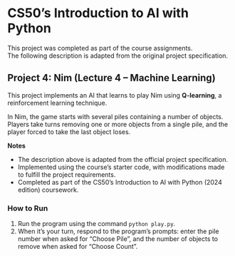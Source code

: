 # CS50’s Introduction to AI with Python

This project was completed as part of the course assignments.  
The following description is adapted from the original project specification.  


## Project 4: Nim (Lecture 4 – Machine Learning)  

This project implements an AI that learns to play Nim using **Q-learning**, a reinforcement learning technique.

In Nim, the game starts with several piles containing a number of objects. Players take turns removing one or more objects from a single pile, and the player forced to take the last object loses.


**Notes**
- The description above is adapted from the official project specification.
- Implemented using the course’s starter code, with modifications made to fulfill the project requirements.
- Completed as part of the CS50’s Introduction to AI with Python (2024 edition) coursework.


### How to Run

1. Run the program using the command `python play.py`.
2. When it’s your turn, respond to the program’s prompts: enter the pile number when asked for “Choose Pile”, and the number of objects to remove when asked for “Choose Count”.